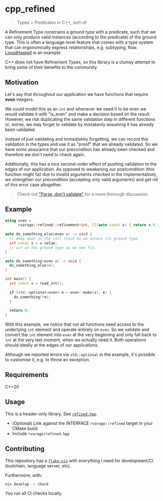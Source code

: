 # cpp_refined

> Types + Predicates in C++, sort-of

A Refinement Type constrains a ground type with a predicate, such that we can only produce valid instances (according to the predicate) of the ground type. This is often a language-level feature that comes with a type system that can ergonomically express relationships, e.g. subtyping, flow. [LiquidHaskell](https://ucsd-progsys.github.io/liquidhaskell/) is an example

C++ does not have Refinement Types, so this library is a clumsy attempt to bring some of their benefits to the community.

## Motivation

Let's say that throughout our application we have functions that require **even** integers.

We could model this as an `int` and whenever we need it to be even we would validate it with "is_even" and make a decision based on the result. However, we risk duplicating the same validation step in different functions or, worse, we may forget to validate by mistakenly assuming it has already been validated.

Instead of just validating and immediately forgetting, we can record this validation in the types and use it as "proof" that we already validated. So we have _some_ assurance that our precondition has already been checked and therefore we don't need to check again.

Additionally, this has a nice second-order effect of pushing validation to the edges of our application. As opposed to weakening our postcondition (this function might fail due to invalid arguments checked in the implementation), we strengthen our precondition (accepting only valid arguments) and get rid of this error case altogether.

> Check out ["Parse, don't validate"](https://lexi-lambda.github.io/blog/2019/11/05/parse-don-t-validate/) for a more thorough discussion.

## Example

```cpp
using even =
      rvarago::refined::refinement<int, [](auto const x) { return x % 2 == 0; }>;
      
auto do_something_else(even v) -> void {
  // deep down in the call stack do we access its ground type.
  int const x = v.value;
  // act on the ground type as we see fit. 
}

auto do_something(even v) -> void {
  do_something_else(v);
}

int main() {
  int const x = read_int();
  
  if (std::optional<even> e = even::make(x); e) {
    do_something(*e);
  }
  
  return 0;
}
```

With this example, we notice that not all functions need access to the underlying `int` element and operate entirely on `even`. So we validate and convert the `int` element into `even` at the very beginning and only fall back to `int` at the very last moment, when we actually need it. Both operations should ideally at the edges of our applications.

Although we reported errors via `std::optional` in the example, it's possible to customise it, e.g. to throw an exception.

## Requirements

C++20

## Usage

This is a header-only library. See [`refined.hpp`](include/rvarago/refined.hpp).

- (Optional) Link against the INTERFACE `rvarago::refined` target in your CMake build.
- Include `rvarago/refined.hpp`

## Contributing

This repository has a [`flake.nix`](./flake.nix) with everything I need for development/CI (toolchain, language server, etc).

Furthermore, with:

```sh
nix develop -c check
```

You run all CI checks locally.
